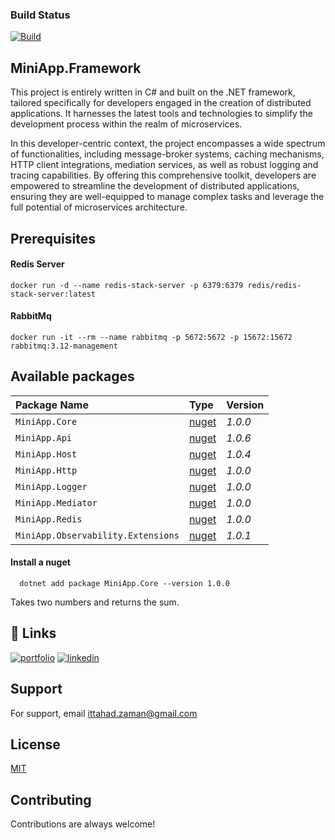 
### Build Status


[![Build](https://github.com/ittahad/MiniApp.Framework/actions/workflows/build.yml/badge.svg)](https://github.com/ittahad/MiniApp.Framework/actions/workflows/build.yml)


## MiniApp.Framework

This project is entirely written in C# and built on the .NET framework, tailored specifically for developers engaged in the creation of distributed applications. It harnesses the latest tools and technologies to simplify the development process within the realm of microservices.

In this developer-centric context, the project encompasses a wide spectrum of functionalities, including message-broker systems, caching mechanisms, HTTP client integrations, mediation services, as well as robust logging and tracing capabilities. By offering this comprehensive toolkit, developers are empowered to streamline the development of distributed applications, ensuring they are well-equipped to manage complex tasks and leverage the full potential of microservices architecture.

## Prerequisites
#### Redis Server
```
docker run -d --name redis-stack-server -p 6379:6379 redis/redis-stack-server:latest
```

#### RabbitMq
```
docker run -it --rm --name rabbitmq -p 5672:5672 -p 15672:15672 rabbitmq:3.12-management
```

## Available packages


| Package Name | Type     | Version                |
| :-------- | :------- | :------------------------- |
| `MiniApp.Core` | [nuget](https://www.nuget.org/packages/MiniApp.Core/) | *1.0.0*|
| `MiniApp.Api` | [nuget](https://www.nuget.org/packages/MiniApp.Api/) | *1.0.6*|
| `MiniApp.Host` | [nuget](https://www.nuget.org/packages/MiniApp.Host/) | *1.0.4*|
| `MiniApp.Http` | [nuget](https://www.nuget.org/packages/MiniApp.Http/) | *1.0.0*|
| `MiniApp.Logger` | [nuget](https://www.nuget.org/packages/MiniApp.Logger/) | *1.0.0*|
| `MiniApp.Mediator` | [nuget](https://www.nuget.org/packages/MiniApp.Mediator/) | *1.0.0*|
| `MiniApp.Redis` | [nuget](https://www.nuget.org/packages/MiniApp.Redis/) | *1.0.0*|
| `MiniApp.Observability.Extensions` | [nuget](https://www.nuget.org/packages/MiniApp.Observability.Extensions/) | *1.0.1*|

#### Install a nuget

```
  dotnet add package MiniApp.Core --version 1.0.0
```


Takes two numbers and returns the sum.


## 🔗 Links
[![portfolio](https://img.shields.io/badge/my_portfolio-000?style=for-the-badge&logo=ko-fi&logoColor=white)](https://www.ittahad.xyz/)
[![linkedin](https://img.shields.io/badge/linkedin-0A66C2?style=for-the-badge&logo=linkedin&logoColor=white)](https://www.linkedin.com/in/ittahad/)



## Support

For support, email ittahad.zaman@gmail.com


## License

[MIT](https://choosealicense.com/licenses/mit/)


## Contributing

Contributions are always welcome!
